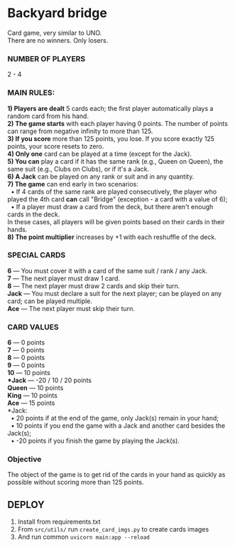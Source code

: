 # Backyard bridge
Card game, very similar to UNO.  
There are no winners. Only losers.

### NUMBER OF PLAYERS
2 - 4

### MAIN RULES:
<b>1) Players are dealt</b> 5 cards each; the first player automatically plays a random card from his hand.  
<b>2) The game starts</b> with each player having 0 points. The number of points can range from negative infinity to more than 125.  
<b>3) If you score</b> more than 125 points, you lose. If you score exactly 125 points, your score resets to zero.  
<b>4) Only one</b> card can be played at a time (except for the Jack).  
<b>5) You can</b> play a card if it has the same rank (e.g., Queen on Queen), the same suit (e.g., Clubs on Clubs), or if it's a Jack.  
<b>6) A Jack</b> can be played on any rank or suit and in any quantity.  
<b>7) The game</b> can end early in two scenarios:  
  &nbsp;&nbsp;• If 4 cards of the same rank are played consecutively, the player who played the 4th card <b>can</b> call "Bridge" (exception - a card with a value of 6);  
  &nbsp;&nbsp;• If a player must draw a card from the deck, but there aren't enough cards in the deck.  
In these cases, all players will be given points based on their cards in their hands.  
<b>8) The point multiplier</b> increases by +1 with each reshuffle of the deck.  

### SPECIAL CARDS
<b>6</b> — You must cover it with a card of the same suit / rank / any Jack.  
<b>7</b> — The next player must draw 1 card.  
<b>8</b> — The next player must draw 2 cards and skip their turn.  
<b>Jack</b> — You must declare a suit for the next player; can be played on any card; can be played multiple.  
<b>Ace</b> — The next player must skip their turn.  

### CARD VALUES
<b>6</b> — 0 points  
<b>7</b> — 0 points  
<b>8</b> — 0 points  
<b>9</b> — 0 points  
<b>10</b> — 10 points  
<b>*Jack</b> — -20 / 10 / 20 points  
<b>Queen</b> — 10 points  
<b>King</b> — 10 points  
<b>Ace</b> — 15 points  
*Jack:  
  &nbsp;&nbsp;• 20 points if at the end of the game, only Jack(s) remain in your hand;  
  &nbsp;&nbsp;• 10 points if you end the game with a Jack and another card besides the Jack(s);  
  &nbsp;&nbsp;• -20 points if you finish the game by playing the Jack(s).

### Objective
The object of the game is to get rid of the cards in your hand as quickly as possible without scoring more than 125 points.


## DEPLOY
1) Install from requirements.txt
2) From `src/utils/` run `create_card_imgs.py` to create cards images
3) And run common `uvicorn main:app --reload`